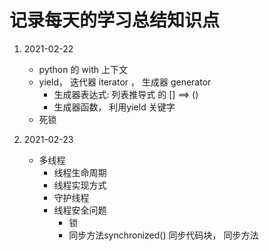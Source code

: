 # 记录每天的学习总结知识点
1. 2021-02-22
    - python 的 with 上下文
    - yield， 迭代器 iterator ， 生成器 generator
        - 生成器表达式: 列表推导式 的 [] ==> ()
        - 生成器函数， 利用yield 关键字
    - 死锁
    
2. 2021-02-23
    - 多线程
        - 线程生命周期
        - 线程实现方式
        - 守护线程
        - 线程安全问题
            - 锁
            - 同步方法synchronized() 同步代码块， 同步方法